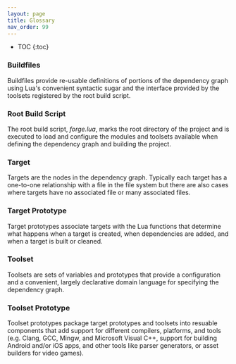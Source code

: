 ```yaml
---
layout: page
title: Glossary
nav_order: 99
---
```


- TOC
{:toc}

### Buildfiles

Buildfiles provide re-usable definitions of portions of the dependency graph using Lua's convenient syntactic sugar and the interface provided by the toolsets registered by the root build script.

### Root Build Script

The root build script, *forge.lua*, marks the root directory of the project and is executed to load and configure the modules and toolsets available when defining the dependency graph and building the project.

### Target

Targets are the nodes in the dependency graph.  Typically each target has a one-to-one relationship with a file in the file system but there are also cases where targets have no associated file or many associated files.

### Target Prototype

Target prototypes associate targets with the Lua functions that determine what happens when a target is created, when dependencies are added, and when a target is built or cleaned.

### Toolset

Toolsets are sets of variables and prototypes that provide a configuration and a convenient, largely declarative domain language for specifying the dependency graph.

### Toolset Prototype

Toolset prototypes package target prototypes and toolsets into resuable components that add support for different compilers, platforms, and tools (e.g. Clang, GCC, Mingw, and Microsoft Visual C++, support for building Android and/or iOS apps, and other tools like parser generators, or asset builders for video games).
